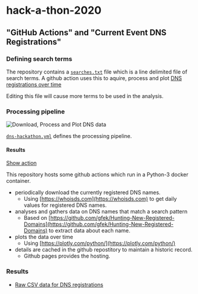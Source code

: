 # hack-a-thon-2020
## "GitHub Actions" and "Current Event DNS Registrations" 

### Defining search terms
The repository contains a [`searches.txt`](searches.txt) file which is a line delimited file of search terms.
A github action uses this to aquire, process and plot [DNS registrations over time](https://gmckerrell.github.io/hack-a-thon-2020/graphs/)

Editing this file will cause more terms to be used in the analysis.

### Processing pipeline
![Download, Process and Plot DNS data](https://github.com/gmckerrell/hack-a-thon-2020/workflows/Download,%20Process%20and%20Plot%20DNS%20data/badge.svg)

[`dns-hackathon.yml`](https://github.com/gmckerrell/hack-a-thon-2020/blob/master/.github/workflows/dns-hackathon.yml)
defines the processing pipeline.

#### Results

[Show action](https://github.com/gmckerrell/hack-a-thon-2020/actions?query=workflow%3A%22Download%2C+Process+and+Plot+DNS+data%22)

This repository hosts some github actions which run in a Python-3 docker container.

- periodically download the currently registered DNS names.
  - Using [https://whoisds.com](https://whoisds.com) to get daily values for registered DNS names.
- analyses and gathers data on DNS names that match a search pattern
  - Based on [https://github.com/gfek/Hunting-New-Registered-Domains](https://github.com/gfek/Hunting-New-Registered-Domains) to extract data about each name.
- plots the data over time
  - Using [https://plotly.com/python/](https://plotly.com/python/)
- details are cached in the github repostitory to maintain a historic record.
  - Github pages provides the hosting.

### Results
- [Raw CSV data for DNS registrations](https://gmckerrell.github.io/hack-a-thon-2020/results/)

